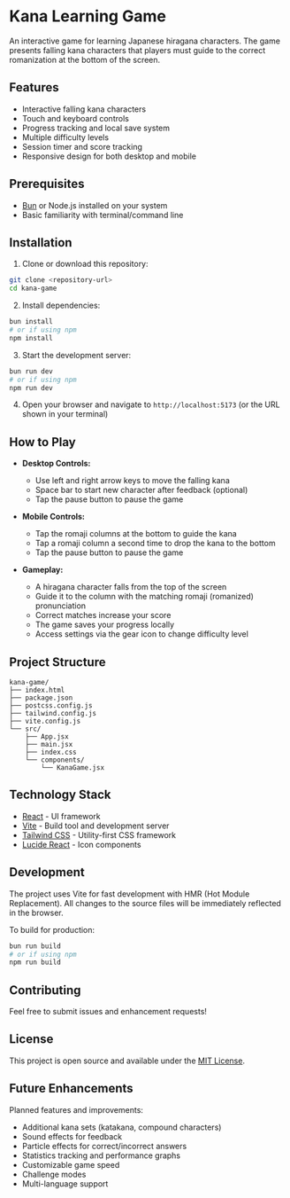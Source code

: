 # Kana Learning Game

An interactive game for learning Japanese hiragana characters. The game presents falling kana characters that players must guide to the correct romanization at the bottom of the screen.

## Features

- Interactive falling kana characters
- Touch and keyboard controls
- Progress tracking and local save system
- Multiple difficulty levels
- Session timer and score tracking
- Responsive design for both desktop and mobile

## Prerequisites

- [Bun](https://bun.sh/) or Node.js installed on your system
- Basic familiarity with terminal/command line

## Installation

1. Clone or download this repository:
```bash
git clone <repository-url>
cd kana-game
```

2. Install dependencies:
```bash
bun install
# or if using npm
npm install
```

3. Start the development server:
```bash
bun run dev
# or if using npm
npm run dev
```

4. Open your browser and navigate to `http://localhost:5173` (or the URL shown in your terminal)

## How to Play

- **Desktop Controls:**
  - Use left and right arrow keys to move the falling kana
  - Space bar to start new character after feedback (optional)
  - Tap the pause button to pause the game

- **Mobile Controls:**
  - Tap the romaji columns at the bottom to guide the kana
  - Tap a romaji column a second time to drop the kana to the bottom
  - Tap the pause button to pause the game

- **Gameplay:**
  - A hiragana character falls from the top of the screen
  - Guide it to the column with the matching romaji (romanized) pronunciation
  - Correct matches increase your score
  - The game saves your progress locally
  - Access settings via the gear icon to change difficulty level

## Project Structure

```
kana-game/
├── index.html
├── package.json
├── postcss.config.js
├── tailwind.config.js
├── vite.config.js
└── src/
    ├── App.jsx
    ├── main.jsx
    ├── index.css
    └── components/
        └── KanaGame.jsx
```

## Technology Stack

- [React](https://reactjs.org/) - UI framework
- [Vite](https://vitejs.dev/) - Build tool and development server
- [Tailwind CSS](https://tailwindcss.com/) - Utility-first CSS framework
- [Lucide React](https://lucide.dev/) - Icon components

## Development

The project uses Vite for fast development with HMR (Hot Module Replacement). All changes to the source files will be immediately reflected in the browser.

To build for production:
```bash
bun run build
# or if using npm
npm run build
```

## Contributing

Feel free to submit issues and enhancement requests!

## License

This project is open source and available under the [MIT License](LICENSE).

## Future Enhancements

Planned features and improvements:

- Additional kana sets (katakana, compound characters)
- Sound effects for feedback
- Particle effects for correct/incorrect answers
- Statistics tracking and performance graphs
- Customizable game speed
- Challenge modes
- Multi-language support

